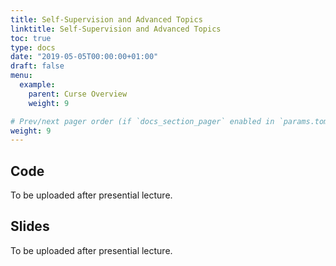 ```yaml
---
title: Self-Supervision and Advanced Topics
linktitle: Self-Supervision and Advanced Topics
toc: true
type: docs
date: "2019-05-05T00:00:00+01:00"
draft: false
menu:
  example:
    parent: Curse Overview
    weight: 9

# Prev/next pager order (if `docs_section_pager` enabled in `params.toml`)
weight: 9
---
```


## Code

To be uploaded after presential lecture.

## Slides

To be uploaded after presential lecture.
